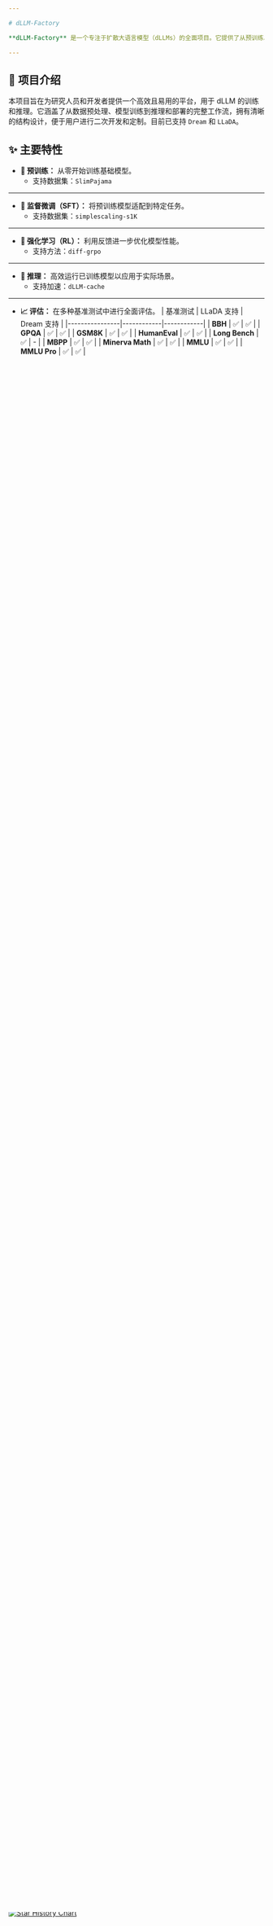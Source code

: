 ```yaml
---

# dLLM-Factory

**dLLM-Factory** 是一个专注于扩散大语言模型（dLLMs）的全面项目。它提供了从预训练、监督微调（SFT）、强化学习（RL）到推理等核心模块的完整实现代码。

---
```


## 📖 项目介绍

本项目旨在为研究人员和开发者提供一个高效且易用的平台，用于 dLLM 的训练和推理。它涵盖了从数据预处理、模型训练到推理和部署的完整工作流，拥有清晰的结构设计，便于用户进行二次开发和定制。目前已支持 `Dream` 和 `LLaDA`。

## ✨ 主要特性

- **🧠 预训练：** 从零开始训练基础模型。
  - 支持数据集：`SlimPajama`

***

- **🔧 监督微调（SFT）：** 将预训练模型适配到特定任务。
  - 支持数据集：`simplescaling-s1K`

***

- **🤖 强化学习（RL）：** 利用反馈进一步优化模型性能。
  - 支持方法：`diff-grpo`

***

- **🚀 推理：** 高效运行已训练模型以应用于实际场景。
  - 支持加速：`dLLM-cache`

***

- **📈 评估：** 在多种基准测试中进行全面评估。
  | 基准测试       | LLaDA 支持 | Dream 支持 |
  |----------------|------------|------------|
  | **BBH**        | ✅         | ✅         |
  | **GPQA**       | ✅         | ✅         |
  | **GSM8K**      | ✅         | ✅         |
  | **HumanEval**  | ✅         | ✅         |
  | **Long Bench** | ✅         | -          |
  | **MBPP**       | ✅         | ✅         |
  | **Minerva Math** | ✅       | ✅         |
  | **MMLU**       | ✅         | ✅         |
  | **MMLU Pro**   | ✅         | ✅         |

***

## 📝 待办事项

- [ ] 扩展预训练和 SFT 的数据集支持
- [ ] 集成更多 RL 算法和策略
- [ ] 添加更多 dLLM 加速方法（例如量化、剪枝等）
- [ ] 增加更多评估基准和指标
- [ ] 提升部署和定制的用户体验

## 🛠️ 使用方法

### 预训练

执行以下命令开始预训练：

```sh
cd pretrain
bash run_pretrain.sh
```

### 监督微调（SFT）

执行以下命令开始监督微调：

```sh
cd sft
accelerate launch --config_file ./config/accelerate/lora_config.yaml ./sft.py
```

### 强化学习（RL）

运行以下脚本开始强化学习：

```sh
cd rl
bash examples/script/train_diffu_grpo.sh
```

### 评估

通过以下命令获取评估结果：

```sh
cd evaluation
bash scripts/Dream/run_Dream_bbh_base.sh
```

## 🙏 致谢

我们衷心感谢以下项目及其卓越贡献。本仓库中的强化学习代码改编自他们的工作：

- **[d1](https://github.com/dllm-reasoning/d1):** 一个致力于通过强化学习增强 dLLM 推理能力的项目。
- **[dLLM-cache](https://github.com/maomaocun/dllm-cache):** 一个用于自适应缓存加速 dLLM 的实现，已集成到本仓库中。
- **[TinyLlama](https://github.com/jzhang38/TinyLlama) [SMDM](https://github.com/ML-GSAI/SMDM):** 本项目的预训练代码参考了这些仓库，感谢它们的贡献。



# dLLM-Factory

**dLLM-Factory** 是一个专注于扩散大语言模型（dLLMs）的全面项目。它提供了从预训练、监督微调（SFT）、强化学习（RL）到推理等核心模块的完整实现代码。

---

## 📖 项目介绍

本项目旨在为研究人员和开发者提供一个高效且易用的平台，用于 dLLM 的训练和推理。它涵盖了从数据预处理、模型训练到推理和部署的完整工作流，拥有清晰的结构设计，便于用户进行二次开发和定制。目前已支持 `Dream` 和 `LLaDA`。

## ✨ 主要特性

- **🧠 预训练：** 从零开始训练基础模型。
  - 支持数据集：`SlimPajama`

***

- **🔧 监督微调（SFT）：** 将预训练模型适配到特定任务。
  - 支持数据集：`simplescaling-s1K`

***

- **🤖 强化学习（RL）：** 利用反馈进一步优化模型性能。
  - 支持方法：`diff-grpo`

***

- **🚀 推理：** 高效运行已训练模型以应用于实际场景。
  - 支持加速：`dLLM-cache`

***

- **📈 评估：** 在多种基准测试中进行全面评估。
  | 基准测试       | LLaDA 支持 | Dream 支持 |
  |----------------|------------|------------|
  | **BBH**        | ✅         | ✅         |
  | **GPQA**       | ✅         | ✅         |
  | **GSM8K**      | ✅         | ✅         |
  | **HumanEval**  | ✅         | ✅         |
  | **Long Bench** | ✅         | -          |
  | **MBPP**       | ✅         | ✅         |
  | **Minerva Math** | ✅       | ✅         |
  | **MMLU**       | ✅         | ✅         |
  | **MMLU Pro**   | ✅         | ✅         |

***

## 📝 待办事项

- [ ] 扩展预训练和 SFT 的数据集支持
- [ ] 集成更多 RL 算法和策略
- [ ] 添加更多 dLLM 加速方法（例如量化、剪枝等）
- [ ] 增加更多评估基准和指标
- [ ] 提升部署和定制的用户体验

## 🛠️ 使用方法

### 预训练

执行以下命令开始预训练：

```sh
cd pretrain
bash run_pretrain.sh
```

### 监督微调（SFT）

执行以下命令开始监督微调：

```sh
cd sft
accelerate launch --config_file ./config/accelerate/lora_config.yaml ./sft.py
```

### 强化学习（RL）

运行以下脚本开始强化学习：

```sh
cd rl
bash examples/script/train_diffu_grpo.sh
```

### 评估

通过以下命令获取评估结果：

```sh
cd evaluation
bash scripts/Dream/run_Dream_bbh_base.sh
```

## 🙏 致谢

我们衷心感谢以下项目及其卓越贡献。本仓库中的强化学习代码改编自他们的工作：

- **[d1](https://github.com/dllm-reasoning/d1):** 一个致力于通过强化学习增强 dLLM 推理能力的项目。
- **[dLLM-cache](https://github.com/maomaocun/dllm-cache):** 一个用于自适应缓存加速 dLLM 的实现，已集成到本仓库中。
- **[TinyLlama](https://github.com/jzhang38/TinyLlama) [SMDM](https://github.com/ML-GSAI/SMDM):** 本项目的预训练代码参考了这些仓库，感谢它们的贡献。

## 📖 引用

```
@misc{yangyicun2025dLLMFactory,
  title={dLLM-Factory: A Comprehensive Platform for Diffusion Large Language Models},
  author={Yang Yicun and Cheng Shuang and Liu Dawei and Bian Yihan and Zhang Yaojie, qibiqing,zhanglinfeng},
  year={2025},
  url = {https://github.com/maomaocun/dllm-Factory}
}
```

## 📧 联系方式

如有任何问题或合作意向，请随时通过以下邮箱联系： [yangyicun187@gmail.com](mailto:yangyicun187@gmail.com)

## :star2: 星标历史
[![Star History Chart](https://api.star-history.com/svg?repos=maomaocun/dLLM-Factory&type=Timeline)](https://www.star-history.com/#maomaocun/dLLM-Factorye&Timeline)

